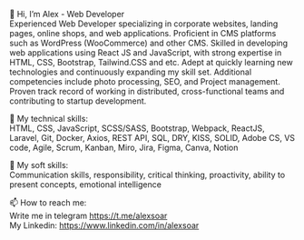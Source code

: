 👋 Hi, I’m Alex - Web Developer <br>
Experienced Web Developer specializing in corporate websites, landing pages, online shops, and web applications.
Proficient in CMS platforms such as WordPress (WooCommerce) and other CMS. Skilled in developing web
applications using React JS and JavaScript, with strong expertise in HTML, CSS, Bootstrap, Tailwind.CSS and etc.
Adept at quickly learning new technologies and continuously expanding my skill set. Additional competencies
include photo processing, SEO, and Project management. Proven track record of working in distributed, cross-functional teams and contributing to startup development.

👀 My technical skills: <br>
HTML, CSS, JavaScript, SCSS/SASS, Bootstrap, Webpack, ReactJS, Laravel, Git, Docker, Axios, REST API, SQL, DRY, KISS, SOLID,
Adobe CS, VS code, Agile, Scrum, Kanban, Miro, Jira, Figma, Canva, Notion

🌱 My soft skills: <br>
Communication skills, responsibility, critical thinking, proactivity, ability to present concepts, emotional intelligence

📫 How to reach me: <br>
Write me in telegram https://t.me/alexsoar <br>
My Linkedin: https://www.linkedin.com/in/alexsoar

<!---
alexsoar/alexsoar is a ✨ special ✨ repository because its `README.md` (this file) appears on your GitHub profile.
You can click the Preview link to take a look at your changes.
--->
